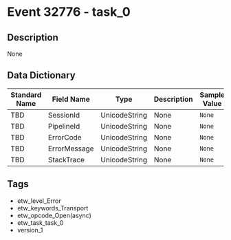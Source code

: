 # Event 32776 - task_0

## Description
None

## Data Dictionary
|Standard Name|Field Name|Type|Description|Sample Value|
|---|---|---|---|---|
|TBD|SessionId|UnicodeString|None|`None`|
|TBD|PipelineId|UnicodeString|None|`None`|
|TBD|ErrorCode|UnicodeString|None|`None`|
|TBD|ErrorMessage|UnicodeString|None|`None`|
|TBD|StackTrace|UnicodeString|None|`None`|

## Tags
* etw_level_Error
* etw_keywords_Transport
* etw_opcode_Open(async)
* etw_task_task_0
* version_1